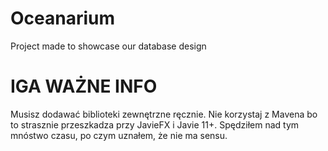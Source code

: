 # Oceanarium
Project made to showcase our database design

# IGA WAŻNE INFO
Musisz dodawać biblioteki zewnętrzne ręcznie. Nie korzystaj z Mavena bo to strasznie przeszkadza przy JavieFX i Javie 11+.
Spędziłem nad tym mnóstwo czasu, po czym uznałem, że nie ma sensu.
